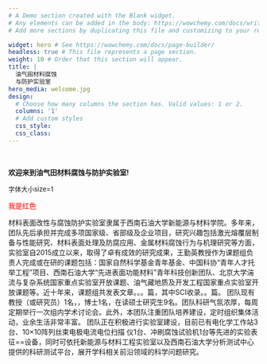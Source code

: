 ```yaml
---
# A Demo section created with the Blank widget.
# Any elements can be added in the body: https://wowchemy.com/docs/writing-markdown-latex/
# Add more sections by duplicating this file and customizing to your requirements.

widget: hero # See https://wowchemy.com/docs/page-builder/
headless: true # This file represents a page section.
weight: 10 # Order that this section will appear.
title: |
  油气田材料腐蚀  
  与防护实验室
hero_media: welcome.jpg
design:
  # Choose how many columns the section has. Valid values: 1 or 2.
  columns: '1'
  # Add custom styles
  css_style:
  css_class:
---
```

<br>

**欢迎来到油气田材料腐蚀与防护实验室!**

<font size=2> 字体大小size=1 </font>

<font color=red> 我是红色 </font>

材料表面改性与腐蚀防护实验室隶属于西南石油大学新能源与材料学院。多年来，团队先后承担并完成多项国家级、省部级及企业项目，研究兴趣包括激光熔覆层制备与性能研究、材料表面处理及防腐应用、金属材料腐蚀行为与机理研究等方面，实验室自2015成立以来，取得了卓有成效的研究成果，王勤英教授作为课题组负责人完成或在研的课题包括：国家自然科学基金青年基金、中国科协“青年人才托举工程”项目、西南石油大学“先进表面功能材料”青年科技创新团队、北京大学湍流与复杂系统国家重点实验室开放课题、油气藏地质及开发工程国家重点实验室开放课题等。近十年来，课题组共发表文章。。。篇，其中SCI收录。。篇。
  团队现有教授（或研究员）1名，，博士1名，在读硕士研究生9名。团队科研气氛浓厚，每周定期举行一次组内学术讨论会。此外，本团队注重团队培养建设，定时组织集体活动，业余生活非常丰富。
  团队正在积极进行实验室建设，目前已有电化学工作站3台、10×10阵列丝束电极电流电位扫描 仪1台、冲刷腐蚀试验机1台等先进的实验表征==设备，同时可依托新能源与材料工程实验室以及西南石油大学分析测试中心提供的科研测试平台，展开学科相关前沿领域的科学问题研究。
